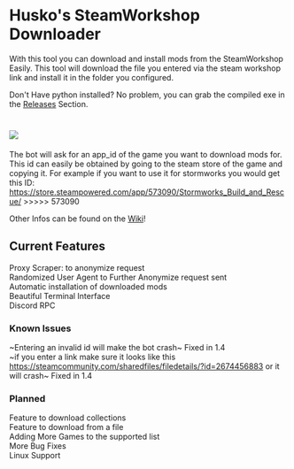 # Husko's SteamWorkshop Downloader  
  
With this tool you can download and install mods from the SteamWorkshop Easily.
This tool will download the file you entered via the steam workshop link and install it in the folder you configured.

Don't Have python installed? No problem, you can grab the compiled exe in the [Releases][2] Section.

# <img src="https://i.imgur.com/o3m1vl5.gif"> 

The bot will ask for an app_id of the game you want to download mods for. This id can easily be obtained by going to the steam store of the game and copying it. For example if you want to use it for stormworks you would get this ID: https://store.steampowered.com/app/573090/Stormworks_Build_and_Rescue/ >>>>> 573090  
  
Other Infos can be found on the [Wiki][1]!

## Current Features  
Proxy Scraper: to anonymize request  
Randomized User Agent to Further Anonymize request sent  
Automatic installation of downloaded mods  
Beautiful Terminal Interface  
Discord RPC  
  
  
### Known Issues
~Entering an invalid id will make the bot crash~  Fixed in 1.4  
~if you enter a link make sure it looks like this https://steamcommunity.com/sharedfiles/filedetails/?id=2674456883 or it will crash~ Fixed in 1.4  
  
  
### Planned  
Feature to download collections  
Feature to download from a file  
Adding More Games to the supported list  
More Bug Fixes  
Linux Support  

[1]: https://github.com/Official-Husko/Husko-s-SteamWorkshop-Downloader/wiki
[2]: https://github.com/Official-Husko/Husko-s-SteamWorkshop-Downloader/releases/latest
